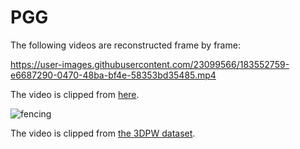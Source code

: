 # PGG
The following videos are reconstructed frame by frame:

https://user-images.githubusercontent.com/23099566/183552759-e6687290-0470-48ba-bf4e-58353bd35485.mp4

The video is clipped from [here](https://www.youtube.com/watch?v=2DiQUX11YaY).

![fencing](https://user-images.githubusercontent.com/23099566/183560376-88adcd95-371f-4999-aa97-e7f3ebfd3bc5.gif)

The video is clipped from [the 3DPW dataset](https://virtualhumans.mpi-inf.mpg.de/3DPW/).
